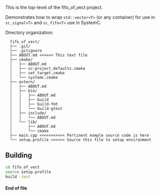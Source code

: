 This is the top-level of the fifo_of_vect project.

Demonstrates how to wrap `std::vector<T>` (or any container) for use in `sc_signal<T>` and `sc_fifo<T>` use in SystemC.

Directory organization:

```
  fifo_of_vect/
  ├── .git/
  ├── .gitignore
  ├── ABOUT.md <<<<<< This text file
  ├── cmake/
  │   ├── ABOUT.md
  │   ├── sc-project_defaults.cmake
  │   ├── set_target.cmake
  │   └── systemc.cmake
  ├── extern/
  │   ├── ABOUT.md
  │   ├── bin/
  │   │   ├── ABOUT.md
  │   │   ├── build
  │   │   ├── build-fmt
  │   │   └── build-gtest
  │   ├── include/
  │   │   └── ABOUT.md
  │   └── lib/
  │       ├── ABOUT.md
  │       └── cmake
  ├── main.cpp <<<<<<<<<<< Pertinent exmple source code is here
  └── setup.profile <<<<<< Source this file to setup environment
```

## Building

```bash
cd fifo_of_vect
source setup.profile
build -test
```


#### End of file
